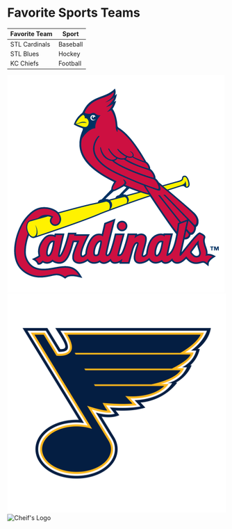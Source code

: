# Favorite Sports Teams

| Favorite Team | Sport |
| ------------- | ----- |
| STL Cardinals | Baseball |
| STL Blues     | Hockey   |
| KC Chiefs     | Football |

![Cardinal's Logo](cardinals.png)
![Blue's Logo](blues.png)
![Cheif's Logo](cheifs.png)
